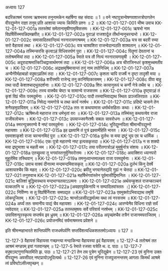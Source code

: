 अध्यायः 127

बदरिकाश्रमं गतस्य ऋषभस्य तनुनामकेन महर्षिणा सह संवादः ॥ 1 ॥ वने नष्टपुत्रान्वेषणवशात्तत्रोपागतेन वीरद्युम्नेन राज्ञा तनुम् प्रति आशाया ज्यायः किमिति प्रश्नः ॥ 2 ॥
KK-12-01-127-001	भीष्म उवाच 
KK-12-01-127-001a	ततस्तेषां समेतानामृषीणामृषिसत्तमः ।
KK-12-01-127-001c	ऋषभो नाम विप्रर्षिर्विस्मयन्निदमब्रवीत् ॥
KK-12-01-127-002a	पुराऽहं राजशार्दूल तीर्थान्यनुचरन्प्रभो ।
KK-12-01-127-002c	समासादितवान्दिव्यं नरनारायणाश्रमम् ॥
KK-12-01-127-003a	यत्र सा बदरी रम्या सरो वैहायसं तथा ।
KK-12-01-127-003c	यत्र चाश्वशिरा राजन्वेदान्पठति शाश्वतान् ॥
KK-12-01-127-004a	तस्मिन्सरसि कृत्वाऽहं विधिवत्तर्पणं पुरा ।
KK-12-01-127-004c	पितॄणां देवतानां च ततोश्रममियां तदा ॥
KK-12-01-127-005a	रेमाते यत्र तौ नित्यं नरनारायणावृषी ।
KK-12-01-127-005c	अदूरादाश्रमात्किञ्चिद्वासार्थमगमं तदा ॥
KK-12-01-127-006a	अत्र चीराजिनधरं कृशमुच्चमतीव च ।
KK-12-01-127-006c	अद्राक्षमृषिमायान्तं तनुं नाम तपोनिधिम् ॥
KK-12-01-127-007a	अन्यैर्नरैर्महाबाहो वपुषाऽप्रतिमं तदा ।
KK-12-01-127-007c	कृशता चापि राजर्षे न दृष्टा तादृशी मया ॥
KK-12-01-127-008a	शरीरमपि राजेन्द्र तनु कानिष्ठिकासमम् ।
KK-12-01-127-008c	ग्रीवा बाहू तथा पादौ केशाश्चाद्भुतदर्शनाः ॥
KK-12-01-127-009a	शिरः कायानुरूपं च कर्णौ नेत्रे तथैव च ।
KK-12-01-127-009c	तस्य वाक्चैव चेष्टा च सामान्ये राजसत्तम ॥
KK-12-01-127-010a	दृष्ट्वाऽहं तं कृशं विप्रं भीतः परमदुर्मनाः ।
KK-12-01-127-010c	पादौ तस्याभिवाद्याथ स्थितः प्राञ्जलिरग्रतः ॥
KK-12-01-127-011a	निवेद्य नामगोत्रे च तथा कार्यं नरर्षभ ।
KK-12-01-127-011c	प्रदिष्टे चासने तेन शनैरहमुपाविशम् ॥
KK-12-01-127-012a	ततः स कथयामास धर्मार्थसहिताः कथाः ।
KK-12-01-127-012c	ऋषिमध्ये महाराज तत्र धर्मभृतां वरः ॥
KK-12-01-127-013a	तस्मिंस्तु कथयत्येव राजा राजीवलोचनः ।
KK-12-01-127-013c	उपयाज्जवनैरश्वैः सबलः सावरोधनः ॥
KK-12-01-127-014a	स्मरन्पुत्रमरण्ये वै नष्टं परमदुर्मनाः ।
KK-12-01-127-014c	भूरिद्युम्नपिता श्रीमान्वीरद्युम्नो महायशाः ॥
KK-12-01-127-015a	इह द्रक्ष्यामि तं पुत्रं द्रक्ष्यामीहेति भारत ।
KK-12-01-127-015c	एवमाशाकृशो राजा चरन्वनमिदं पुरा ॥
KK-12-01-127-016a	दुर्लभः स मया द्रष्टुं भूय एव च धार्मिक ।
KK-12-01-127-016c	एकः पुत्रो महारण्ये नष्ट इत्यसकृत्तदा ॥
KK-12-01-127-017a	न स शक्यो मया द्रष्टुमाशा च महती मम ।
KK-12-01-127-017c	तया परीतगात्रोऽहं मुमूर्षुर्नात्र संशयः ॥
KK-12-01-127-018a	एतच्छ्रुत्वा तु भगवांस्तनुर्मुनिवरोत्तमः ।
KK-12-01-127-018c	अवाक्शिरा ध्यानपरो मुहूर्तमिव तस्थिवान् ॥
KK-12-01-127-019a	तमनुध्यान्तमालक्ष्य राजा परमदुर्मनाः ।
KK-12-01-127-019c	उवाच वाक्यं दीनात्मा मन्दमन्दमिवासकृत् ॥
KK-12-01-127-020a	दुर्लभं किंनु देवर्षे आशायाश्चैव किं महत् ।
KK-12-01-127-020c	ब्रवीतु भगवानेतद्यदि गुह्यं न चेत्तदा ॥
KK-12-01-127-021	तनुरुवाच 
KK-12-01-127-021a	महर्षिर्भगवांस्तेन पूर्वमासीद्विमानितः ।
KK-12-01-127-021c	बालिशां बुद्धिमास्थाय मन्दभाग्यतयाऽऽत्मनः ।
KK-12-01-127-021e	अर्थयन्कुशलं राजन्काञ्चनं वल्कलानि च ॥
KK-12-01-127-022a	[अवज्ञापूर्वकेनापि न सम्पादितवांस्ततः ।]
KK-12-01-127-022c	निर्विण्णः स तु विप्रर्षिर्निराशः समपद्यत ॥
KK-12-01-127-023a	एवमुक्तोऽभिवाद्याथ तमृषिं लोकपूजितम् ।
KK-12-01-127-023c	श्रान्तोऽवसीदद्धर्मात्मा यथा त्वं नरसत्तम ॥
KK-12-01-127-024a	अर्घ्यं ततः समानीय पाद्यं चैव महायशाः ।
KK-12-01-127-024c	आरण्येनैव विधिना राज्ञे सर्वं न्यवेदयत् ॥
KK-12-01-127-025a	ततस्तमृषयः सर्वे परिवार्य नरर्षभम् ।
KK-12-01-127-025c	उपाविशन्पुरस्कृत्य सप्तर्षय इव ध्रुवम् ॥
KK-12-01-127-026a	अपृच्छंश्चैव तत्रैनं राजानमपराजितम् ।
KK-12-01-127-026c	प्रयोजनमिदं सर्वमाश्रमस्य प्रवेशने ॥ 

इति श्रीमन्महाभारते शान्तिपर्वणि राजधर्मपर्वणि सप्तविंशत्यधिकशततमोऽध्यायः ॥ 127 ॥

12-127-3 वैहायसं विहायसा गच्छन्त्या मन्दाकिन्या वैहायस्या इदं वैहायसम् ॥ 12-127-4 ततोश्रमं तत आश्रमं मण्डपम् इयां गतवानहम् ॥ 12-127-5 रेमाते रजसा यत्रेति थ. द. पाठः ॥ 12-127-7 वपुषाऽष्टगुणान्वितमिति झ. पाठः ॥ 12-127-21 तेन तव पुत्रेण भूरिद्युम्रेन ॥ 12-127-23 एवं मुनिना उक्तः वीरद्युम्नः अवसीदत् नष्टप्रायोऽभूदित्यर्थः ॥ 12-127-26 एवं मुनिना राजपूजानन्तरम् आगताः किमर्थं आश्रमे त्वं प्रविष्टोऽसीत्यपृच्छन् ॥
